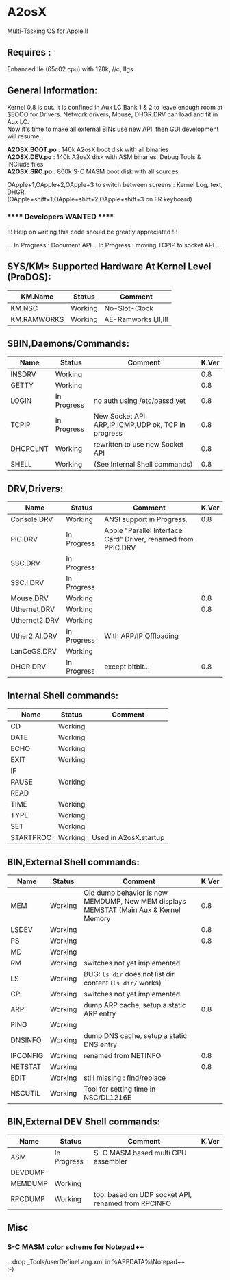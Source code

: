 # A2osX
Multi-Tasking OS for Apple II
## Requires :
Enhanced IIe (65c02 cpu) with 128k, //c, IIgs

## General Information:  
  
Kernel 0.8 is out.
It is confined in Aux LC Bank 1 & 2 to leave enough room at $EOOO for Drivers.
Network drivers, Mouse, DHGR.DRV can load and fit in Aux LC.  
Now it's time to make all external BINs use new API, then GUI development will resume.
  
**A2OSX.BOOT.po** : 140k A2osX boot disk with all binaries  
**A2OSX.DEV.po**  : 140k A2osX disk with ASM binaries, Debug Tools & INClude files  
**A2OSX.SRC.po**  : 800k S-C MASM boot disk with all sources  
  
OApple+1,OApple+2,OApple+3 to switch between screens : Kernel Log, text, DHGR.  
(OApple+shift+1,OApple+shift+2,OApple+shift+3 on FR keyboard)  
  
### **** Developers WANTED ****  

!!! Help on writing this code should be greatly appreciated !!!  

...
In Progress : Document API...
In Progress : moving TCPIP to socket API
...

## SYS/KM* Supported Hardware At Kernel Level (ProDOS):
| KM.Name | Status | Comment |
| ------- | ------ | ------- |
| KM.NSC | Working | No-Slot-Clock |
| KM.RAMWORKS | Working | AE-Ramworks I,II,III |
  
## SBIN,Daemons/Commands:  
| Name | Status | Comment | K.Ver |
| ---- | ------ | ------- | ----- |
| INSDRV | Working | | 0.8 |
| GETTY | Working | | 0.8 |
| LOGIN | In Progress | no auth using /etc/passd yet | 0.8 |
| TCPIP | In Progress | New Socket API. ARP,IP,ICMP,UDP ok, TCP in progress | 0.8 |
| DHCPCLNT | Working | rewritten to use new Socket API | 0.8 |
| SHELL | Working | (See Internal Shell commands) | 0.8 |
  
## DRV,Drivers:  
| Name | Status | Comment | K.Ver |
| ---- | ------ | ------- | ----- |
| Console.DRV | Working | ANSI support in Progress. | 0.8 |
| PIC.DRV | In Progress | Apple "Parallel Interface Card" Driver, renamed from PPIC.DRV|
| SSC.DRV | In Progress | |
| SSC.I.DRV | In Progress | |
| Mouse.DRV | Working | | 0.8 |
| Uthernet.DRV | Working | | 0.8 |
| Uthernet2.DRV | Working | |
| Uther2.AI.DRV | In Progress | With ARP/IP Offloading |
| LanCeGS.DRV | Working | |
| DHGR.DRV | In Progress | except bitblt... | 0.8 |
  
## Internal Shell commands:  
| Name | Status | Comment |
| ---- | ------ | ------- |
| CD | Working | |
| DATE | Working  | |
| ECHO | Working | |
| EXIT | Working  | |
| IF | | |
| PAUSE | Working | |
| READ | | |
| TIME | Working | |
| TYPE | Working | |
| SET | Working  | |
| STARTPROC | Working  | Used in A2osX.startup |
  
## BIN,External Shell commands:  
| Name | Status | Comment | K.Ver |
| ---- | ------ | ------- | ----- |
| MEM | Working | Old dump behavior is now MEMDUMP, New MEM displays MEMSTAT (Main Aux & Kernel Memory | 0.8 |
| LSDEV | Working | | 0.8 |
| PS | Working | | 0.8 |
| MD | Working | | |
| RM | Working | switches not yet implemented | |
| LS | Working  | BUG: `ls dir` does not list dir content (`ls dir/` works) | |
| CP | Working| switches not yet implemented | |
| ARP | Working | dump ARP cache, setup a static ARP entry | 0.8 |
| PING | Working | | |
| DNSINFO | Working | dump DNS cache, setup a static DNS entry | |
| IPCONFIG | Working | renamed from NETINFO | 0.8 |
| NETSTAT | Working | | 0.8 |
| EDIT | Working | still missing : find/replace | |
| NSCUTIL | Working | Tool for setting time in NSC/DL1216E | |
  
## BIN,External DEV Shell commands:  
| Name | Status | Comment | K.Ver |
| ---- | ------ | ------- | ----- |
| ASM | In Progress | S-C MASM based multi CPU assembler | |
| DEVDUMP |  | | |
| MEMDUMP | Working | | |
| RPCDUMP | Working | tool based on UDP socket API, renamed from RPCINFO | |
  
## Misc  
### S-C MASM color scheme for Notepad++  
...drop _Tools/userDefineLang.xml in %APPDATA%\Notepad++  
;-)


